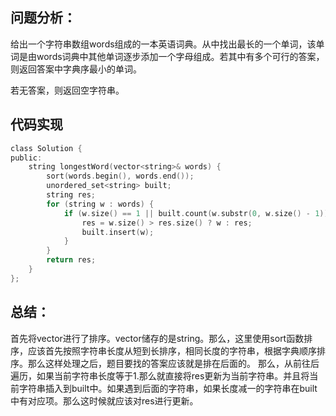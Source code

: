 ## 问题分析：
给出一个字符串数组words组成的一本英语词典。从中找出最长的一个单词，该单词是由words词典中其他单词逐步添加一个字母组成。若其中有多个可行的答案，则返回答案中字典序最小的单词。

若无答案，则返回空字符串。
## 代码实现
```c
class Solution {
public:
    string longestWord(vector<string>& words) {
        sort(words.begin(), words.end());
        unordered_set<string> built;
        string res;
        for (string w : words) {
            if (w.size() == 1 || built.count(w.substr(0, w.size() - 1))) {
                res = w.size() > res.size() ? w : res;
                built.insert(w);
            }
        }
        return res;
    }
};
```
## 总结：
首先将vector进行了排序。vector储存的是string。那么，这里使用sort函数排序，应该首先按照字符串长度从短到长排序，相同长度的字符串，根据字典顺序排序。那么这样处理之后，题目要找的答案应该就是排在后面的。
那么，从前往后遍历，如果当前字符串长度等于1.那么就直接将res更新为当前字符串。并且将当前字符串插入到built中。如果遇到后面的字符串，如果长度减一的字符串在built中有对应项。那么这时候就应该对res进行更新。
